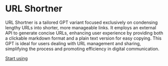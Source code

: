 # URL Shortner

URL Shortner is a tailored GPT variant focused exclusively on condensing lengthy URLs into shorter, more manageable links. It employs an external API to generate concise URLs, enhancing user experience by providing both a clickable markdown format and a plain text version for easy copying. This GPT is ideal for users dealing with URL management and sharing, simplifying the process and promoting efficiency in digital communication.

[Start using](https://chat.openai.com/g/g-FmVxPJH0E)